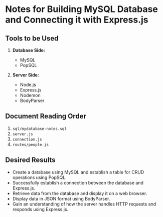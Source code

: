 # Notes for Building MySQL Database and Connecting it with Express.js

## Tools to be Used
1. **Database Side:**
    - MySQL
    - PopSQL

2. **Server Side:**
    - Node.js
    - Express.js
    - Nodemon
    - BodyParser

## Document Reading Order
1. `sql/mydatabase-notes.sql`
2. `server.js`
3. `connection.js`
4. `routes/people.js`

## Desired Results
- Create a database using MySQL and establish a table for CRUD operations using PopSQL.
- Successfully establish a connection between the database and Express.js.
- Retrieve data from the database and display it on a web browser.
- Display data in JSON format using BodyParser.
- Gain an understanding of how the server handles HTTP requests and responds using Express.js.
